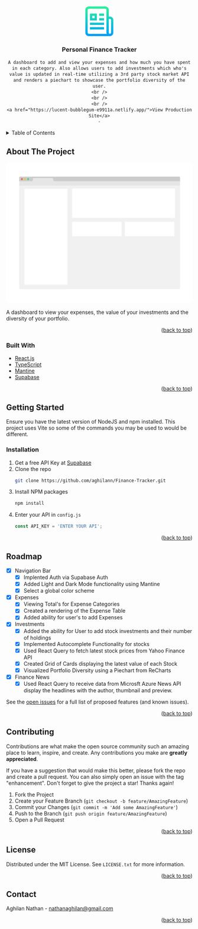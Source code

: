 <div id="top"></div>
<!--
*** Thanks for checking out the Best-README-Template. If you have a suggestion
*** that would make this better, please fork the repo and create a pull request
*** or simply open an issue with the tag "enhancement".
*** Don't forget to give the project a star!
*** Thanks again! Now go create something AMAZING! :D
-->



<!-- PROJECT SHIELDS -->
<!--
*** I'm using markdown "reference style" links for readability.
*** Reference links are enclosed in brackets [ ] instead of parentheses ( ).
*** See the bottom of this document for the declaration of the reference variables
*** for contributors-url, forks-url, etc. This is an optional, concise syntax you may use.
*** https://www.markdownguide.org/basic-syntax/#reference-style-links
-->

<!-- PROJECT LOGO -->
<br />
<div align="center">
  <a href="https://github.com/github_username/repo_name">
    <img src="images/logo.png" alt="Logo" width="80" height="80">
  </a>

<h3 align="center">Personal Finance Tracker</h3>

  <p align="center">
    
    A dashboard to add and view your expenses and how much you have spent in each category. Also allows users to add investments which who's value is updated in real-time utilizing a 3rd party stock market API and renders a piechart to showcase the portfolio diversity of the user.
    <br />
    <br />
    <br />
    <a href="https://lucent-bubblegum-e9911a.netlify.app/">View Production Site</a>
    ·
  </p>
</div>



<!-- TABLE OF CONTENTS -->
<details>
  <summary>Table of Contents</summary>
  <ol>
    <li>
      <a href="#about-the-project">About The Project</a>
      <ul>
        <li><a href="#built-with">Built With</a></li>
      </ul>
    </li>
    <li>
      <a href="#getting-started">Getting Started</a>
      <ul>
        <li><a href="#prerequisites">Prerequisites</a></li>
        <li><a href="#installation">Installation</a></li>
      </ul>
    </li>
    <li><a href="#usage">Usage</a></li>
    <li><a href="#roadmap">Roadmap</a></li>
    <li><a href="#contributing">Contributing</a></li>
    <li><a href="#license">License</a></li>
    <li><a href="#contact">Contact</a></li>
    <li><a href="#acknowledgments">Acknowledgments</a></li>
  </ol>
</details>



<!-- ABOUT THE PROJECT -->
## About The Project

[![Product Name Screen Shot][product-screenshot]](https://example.com)

 A dashboard to view your expenses, the value of your investments and the diversity of your portfolio.

<p align="right">(<a href="#top">back to top</a>)</p>



### Built With

* [React.js](https://reactjs.org/)
* [TypeScript](https://www.typescriptlang.org/)
* [Mantine](https://mantine.dev/)
* [Supabase](https://supabase.com/)


<p align="right">(<a href="#top">back to top</a>)</p>



<!-- GETTING STARTED -->
## Getting Started

Ensure you have the latest version of NodeJS and npm installed. This project uses Vite so some of the commands you may be used to would be different.

### Installation

1. Get a free API Key at [Supabase](https://supabase.com/)
2. Clone the repo
   ```sh
   git clone https://github.com/aghilann/Finance-Tracker.git
   ```
3. Install NPM packages
   ```sh
   npm install
   ```
4. Enter your API in `config.js`
   ```js
   const API_KEY = 'ENTER YOUR API';
   ```

<p align="right">(<a href="#top">back to top</a>)</p>


<!-- ROADMAP -->
## Roadmap

- [x] Navigation Bar
  - [x] Implented Auth via Supabase Auth
  - [x] Added Light and Dark Mode functionality using Mantine
  - [x] Select a global color scheme 
- [x] Expenses
  - [x] Viewing Total's for Expense Categories
  - [x] Created a rendering of the Expense Table
  - [x] Added ability for user's to add Expenses
- [x] Investments
  - [x] Added the ability for User to add stock investments and their number of holdings
  - [x] Implemented Autocomplete Functionality for stocks
  - [x] Used React Query to fetch latest stock prices from Yahoo Finance API 
  - [x] Created Grid of Cards displaying the latest value of each Stock
  - [x] Visualized Portfolio Diversity using a Piechart from ReCharts
- [x] Finance News
  - [x] Used React Query to receive data from Microsft Azure News API display the headlines with the author, thumbnail and preview.      

See the [open issues](https://github.com/github_username/repo_name/issues) for a full list of proposed features (and known issues).

<p align="right">(<a href="#top">back to top</a>)</p>



<!-- CONTRIBUTING -->
## Contributing

Contributions are what make the open source community such an amazing place to learn, inspire, and create. Any contributions you make are **greatly appreciated**.

If you have a suggestion that would make this better, please fork the repo and create a pull request. You can also simply open an issue with the tag "enhancement".
Don't forget to give the project a star! Thanks again!

1. Fork the Project
2. Create your Feature Branch (`git checkout -b feature/AmazingFeature`)
3. Commit your Changes (`git commit -m 'Add some AmazingFeature'`)
4. Push to the Branch (`git push origin feature/AmazingFeature`)
5. Open a Pull Request

<p align="right">(<a href="#top">back to top</a>)</p>



<!-- LICENSE -->
## License

Distributed under the MIT License. See `LICENSE.txt` for more information.

<p align="right">(<a href="#top">back to top</a>)</p>



<!-- CONTACT -->
## Contact

Aghilan Nathan - nathanaghilan@gmail.com

<p align="right">(<a href="#top">back to top</a>)</p>


<!-- MARKDOWN LINKS & IMAGES -->
<!-- https://www.markdownguide.org/basic-syntax/#reference-style-links -->
[contributors-shield]: https://img.shields.io/github/contributors/github_username/repo_name.svg?style=for-the-badge
[contributors-url]: https://github.com/github_username/repo_name/graphs/contributors
[forks-shield]: https://img.shields.io/github/forks/github_username/repo_name.svg?style=for-the-badge
[forks-url]: https://github.com/github_username/repo_name/network/members
[stars-shield]: https://img.shields.io/github/stars/github_username/repo_name.svg?style=for-the-badge
[stars-url]: https://github.com/github_username/repo_name/stargazers
[issues-shield]: https://img.shields.io/github/issues/github_username/repo_name.svg?style=for-the-badge
[issues-url]: https://github.com/github_username/repo_name/issues
[license-shield]: https://img.shields.io/github/license/github_username/repo_name.svg?style=for-the-badge
[license-url]: https://github.com/github_username/repo_name/blob/master/LICENSE.txt
[linkedin-shield]: https://img.shields.io/badge/-LinkedIn-black.svg?style=for-the-badge&logo=linkedin&colorB=555
[linkedin-url]: https://linkedin.com/in/linkedin_username
[product-screenshot]: images/screenshot.png
